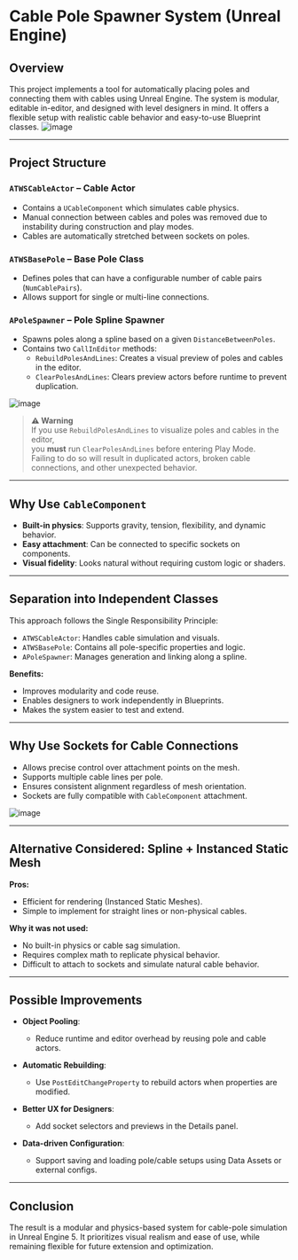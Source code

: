 # Cable Pole Spawner System (Unreal Engine)

## Overview

This project implements a tool for automatically placing poles and connecting them with cables using Unreal Engine. The system is modular, editable in-editor, and designed with level designers in mind. It offers a flexible setup with realistic cable behavior and easy-to-use Blueprint classes.
![image](https://github.com/user-attachments/assets/61733267-32b7-47ef-b577-803bf8cd008d)

---

## Project Structure

### `ATWSCableActor` – Cable Actor

- Contains a `UCableComponent` which simulates cable physics.
- Manual connection between cables and poles was removed due to instability during construction and play modes.
- Cables are automatically stretched between sockets on poles.

### `ATWSBasePole` – Base Pole Class

- Defines poles that can have a configurable number of cable pairs (`NumCablePairs`).
- Allows support for single or multi-line connections.

### `APoleSpawner` – Pole Spline Spawner

- Spawns poles along a spline based on a given `DistanceBetweenPoles`.
- Contains two `CallInEditor` methods:
  - `RebuildPolesAndLines`: Creates a visual preview of poles and cables in the editor.
  - `ClearPolesAndLines`: Clears preview actors before runtime to prevent duplication.

![image](https://github.com/user-attachments/assets/35ef7981-3dfd-4069-9298-fbec8a58bdd4)

> **⚠️ Warning**  
> If you use `RebuildPolesAndLines` to visualize poles and cables in the editor,  
> you **must** run `ClearPolesAndLines` before entering Play Mode.  
> Failing to do so will result in duplicated actors, broken cable connections, and other unexpected behavior.
---

## Why Use `CableComponent`

- **Built-in physics**: Supports gravity, tension, flexibility, and dynamic behavior.
- **Easy attachment**: Can be connected to specific sockets on components.
- **Visual fidelity**: Looks natural without requiring custom logic or shaders.

---

## Separation into Independent Classes

This approach follows the Single Responsibility Principle:

- `ATWSCableActor`: Handles cable simulation and visuals.
- `ATWSBasePole`: Contains all pole-specific properties and logic.
- `APoleSpawner`: Manages generation and linking along a spline.

**Benefits:**

- Improves modularity and code reuse.
- Enables designers to work independently in Blueprints.
- Makes the system easier to test and extend.

---

## Why Use Sockets for Cable Connections

- Allows precise control over attachment points on the mesh.
- Supports multiple cable lines per pole.
- Ensures consistent alignment regardless of mesh orientation.
- Sockets are fully compatible with `CableComponent` attachment.

![image](https://github.com/user-attachments/assets/03c5b65f-8bc6-40e8-a2da-658fadbcd34f)

---

## Alternative Considered: Spline + Instanced Static Mesh

**Pros:**

- Efficient for rendering (Instanced Static Meshes).
- Simple to implement for straight lines or non-physical cables.

**Why it was not used:**

- No built-in physics or cable sag simulation.
- Requires complex math to replicate physical behavior.
- Difficult to attach to sockets and simulate natural cable behavior.

---

## Possible Improvements

- **Object Pooling**:
  - Reduce runtime and editor overhead by reusing pole and cable actors.

- **Automatic Rebuilding**:
  - Use `PostEditChangeProperty` to rebuild actors when properties are modified.

- **Better UX for Designers**:
  - Add socket selectors and previews in the Details panel.

- **Data-driven Configuration**:
  - Support saving and loading pole/cable setups using Data Assets or external configs.

---

## Conclusion

The result is a modular and physics-based system for cable-pole simulation in Unreal Engine 5. It prioritizes visual realism and ease of use, while remaining flexible for future extension and optimization.

